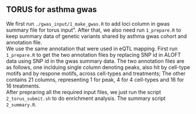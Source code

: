 ## TORUS for asthma gwas 

We first run `./gwas_input/1_make_gwas.R` to add loci column in gwas summary file for torus input". After that, we also need run `1_prepare.R` to keep summary data of genetic variants shared by asthma gwas cohort and annotation file.   
We use the same annotation that were used in eQTL mapping. First run `1_prepare.R` to get the two annotation files by replacing SNP id in ALOFT data using SNP id in the gwas summary data. The two annotation files are as follows, one inclduing single column denoting peaks, also hit by cell-type motifs and by respone motifs, across cell-types and treatments; The other contains 21 columns, representing 1 for peak, 4 for 4 cell-types and 16 for 16 treatments.  
After prepraring all the required input files, we just run the script `2_torus_submit.sh` to do enrichment analysis. The summary script `2_summary.R`.



 


  